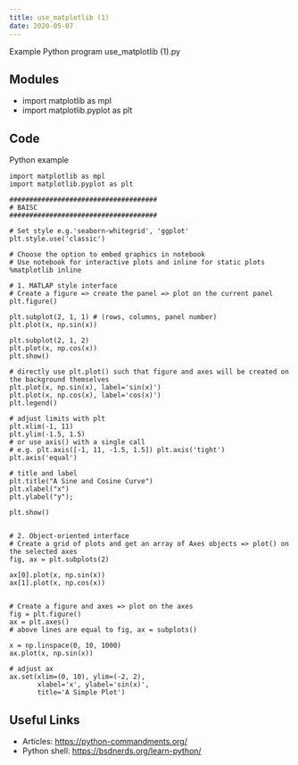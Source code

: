 ```yaml
---
title: use_matplotlib (1)
date: 2020-05-07
---
```

Example Python program use_matplotlib (1).py

## Modules

* import matplotlib as mpl
* import matplotlib.pyplot as plt

## Code

Python example

    import matplotlib as mpl
    import matplotlib.pyplot as plt
    
    #####################################
    # BAISC
    #####################################
    
    # Set style e.g.'seaborn-whitegrid', 'ggplot'
    plt.style.use('classic')
    
    # Choose the option to embed graphics in notebook
    # Use notebook for interactive plots and inline for static plots
    %matplotlib inline
    
    # 1. MATLAP style interface
    # Create a figure => create the panel => plot on the current panel
    plt.figure()
    
    plt.subplot(2, 1, 1) # (rows, columns, panel number)
    plt.plot(x, np.sin(x))
    
    plt.subplot(2, 1, 2)
    plt.plot(x, np.cos(x))
    plt.show()
    
    # directly use plt.plot() such that figure and axes will be created on the background themselves
    plt.plot(x, np.sin(x), label='sin(x)')
    plt.plot(x, np.cos(x), label='cos(x)')
    plt.legend()
    
    # adjust limits with plt
    plt.xlim(-1, 11)
    plt.ylim(-1.5, 1.5)
    # or use axis() with a single call
    # e.g. plt.axis([-1, 11, -1.5, 1.5]) plt.axis('tight') plt.axis('equal')
    
    # title and label
    plt.title("A Sine and Cosine Curve")
    plt.xlabel("x")
    plt.ylabel("y");
    
    plt.show()
    
    
    # 2. Object-oriented interface
    # Create a grid of plots and get an array of Axes objects => plot() on the selected axes
    fig, ax = plt.subplots(2)
    
    ax[0].plot(x, np.sin(x))
    ax[1].plot(x, np.cos(x))
    
    
    # Create a figure and axes => plot on the axes
    fig = plt.figure()
    ax = plt.axes()
    # above lines are equal to fig, ax = subplots()
    
    x = np.linspace(0, 10, 1000)
    ax.plot(x, np.sin(x))
    
    # adjust ax
    ax.set(xlim=(0, 10), ylim=(-2, 2),
           xlabel='x', ylabel='sin(x)',
           title='A Simple Plot')

## Useful Links

- Articles: https://python-commandments.org/
- Python shell: https://bsdnerds.org/learn-python/
